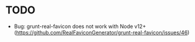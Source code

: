 # TODO

- Bug: grunt-real-favicon does not work with Node v12+ (https://github.com/RealFaviconGenerator/grunt-real-favicon/issues/46)
